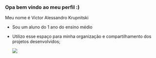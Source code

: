 ### Opa bem vindo ao meu perfil :)

Meu nome é Victor Alessandro Krupnitski
- Sou um aluno do 1 ano do ensino médio
- Utilizo esse espaço para minha organização e compartilhamento dos projetos desenvolvidos;

  ![](https://media.tenor.com/zdHIXkTPceQAAAAd/my-honest-reaction-walk.gif)
